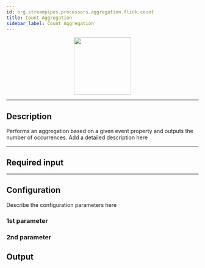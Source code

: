 ```yaml
---
id: org.streampipes.processors.aggregation.flink.count
title: Count Aggregation
sidebar_label: Count Aggregation
---
```




<p align="center"> 
    <img src="/img/pipeline-elements/org.streampipes.processors.aggregation.flink.count/icon.png" width="150px;" class="pe-image-documentation"/>
</p>

***

## Description

Performs an aggregation based on a given event property and outputs the number of occurrences.
Add a detailed description here

***

## Required input


***

## Configuration

Describe the configuration parameters here

### 1st parameter


### 2nd parameter

## Output